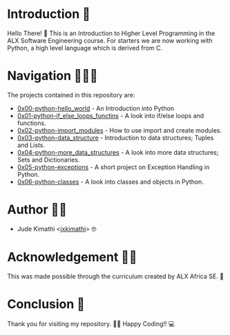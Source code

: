 # Introduction 🚀
Hello There! 🧡
This is an Introduction to Higher Level Programming in the ALX Software Engineering course.
For starters we are now working with Python, a high level language which is derived from C.

# Navigation 👨🏾‍✈️
The projects contained in this repository are:
* [0x00-python-hello_world](./0x00-python-hello_world/) - An Introduction into Python
* [0x01-python-if_else_loops_functins](./0x01-python-if_else_loops_functions/) - A look into if/else loops and functions.
* [0x02-python-import_modules](./0x02-python-import_modules/) - How to use import and create modules.
* [0x03-python-data_structure](./0x03-python-data_structures/) - Introduction to data structures; Tuples and Lists.
* [0x04-python-more_data_structures](./0x04-python-more_data_structures/) - A look into more data structures; Sets and Dictionaries.
* [0x05-python-exceptions](./0x05-python-exceptions/) - A short project on Exception Handling in Python.
* [0x06-python-classes](./0x06-python-classes/) - A look into classes and objects in Python.

# Author ✍🏾
* Jude Kimathi <[jxkimathi](https://github.com/jxkimathi)> 🤓

# Acknowledgement 🙏🏾
This was made possible through the curriculum created by ALX Africa SE. 💛

# Conclusion 🏁
Thank you for visiting my repository. 👋🏾
Happy Coding!! 💻